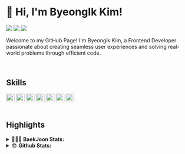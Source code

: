 # 👋 Hi, I'm ByeongIk Kim!

<a href="https://bbyiktion.notion.site/resume?pvs=4" target="_blank"><img src="https://img.shields.io/badge/Resume-000000?style=flat-square&logo=Notion&logoColor=FFFFFF"/></a>
<a href="mailto:ikbyeong.kim@gmail.com/" target="_blank"><img src="https://img.shields.io/badge/ikbyeong.kim@gmail.com-EA4335?style=flat-square&logo=Gmail&logoColor=FFFFFF"/></a>
<a href="https://bbyiktion.notion.site/resume?pvs=4" target="_blank"><img src="https://img.shields.io/badge/GitHub Pages-111111?style=flat-square&logo=githubpages&logoColor=FFFFFF"/></a>

Welcome to my GitHub Page! I'm Byeongik Kim, a Frontend Developer passionate about creating seamless user experiences and solving real-world problems through efficient code.

<br/>

## Skills

<div>
<img src="https://img.shields.io/badge/JavaScript-323330?style=for-the-badge&logo=javascript&logoColor=F7DF1E" height="23">
<img src="https://img.shields.io/badge/TypeScript-007ACC?style=for-the-badge&logo=typescript&logoColor=white" height="23">
<img src="https://img.shields.io/badge/React-20232A?style=for-the-badge&logo=react&logoColor=61DAFB" height="23">
<img src="https://img.shields.io/badge/html5-E34F26?style=for-the-badge&logo=html5&logoColor=white" height="23">
<img src="https://img.shields.io/badge/Sass-CC6699?style=for-the-badge&logo=Sass&logoColor=white" height="23">
<img src="https://img.shields.io/badge/styled_components-DB7093?style=for-the-badge&logo=styled-components&logoColor=white" height="23">
<img src="https://img.shields.io/badge/tailwindcss-1daabb?style=for-the-badge&logo=tailwind-css&logoColor=white" height="23">
</div>

<br/>

## Highlights

<details>
<summary>🧑🏻‍💻 <b>BaekJoon Stats: </b></summary>
  <br>
<p align="center">
  <img src="https://mazassumnida.wtf/api/v2/generate_badge?boj=kby00517"/>
</p>
</details>

<!--
<details>
<summary>&#128293; <b>Github Streaks: </b></summary>
  <br>
<p align = "center">
  <img height="200em" src="https://github-readme-streak-stats.herokuapp.com/?user=bbyik-k&hide_border=true&theme=react" />
</p>
</details>
-->

<details>
<summary>😎 <b>Github Stats: </b></summary>
<br>
<p align = "center">
  <!-- <img src="https://github-readme-stats.vercel.app/api?username=bbyik-k&&show_icons=true&theme=react&line_height=27"/> -->
  <img src="https://github-readme-stats.vercel.app/api/top-langs/?username=bbyik-k&theme=react&langs_count=3">
</p>
</details>
